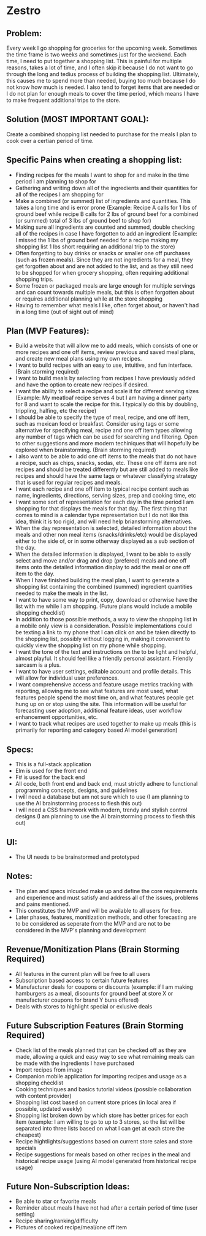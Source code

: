 # Zestro

## Problem:

Every week I go shopping for groceries for the upcoming week. Sometimes the time frame is two weeks and sometimes just for the weekend. Each time, I need to put together a shopping list. This is painful for multiple reasons, takes a lot of time, and I often skip it because I do not want to go through the long and tedius process of building the shopping list. Ultimately, this causes me to spend more than needed, buying too much because I do not know how much is needed. I also tend to forget items that are needed or I do not plan for enough meals to cover the time period, which means I have to make frequent additional trips to the store.

## Solution (MOST IMPORTANT GOAL):
Create a combined shopping list needed to purchase for the meals I plan to cook over a certian period of time.

## Specific Pains when creating a shopping list:
- Finding recipes for the meals I want to shop for and make in the time period I am planning to shop for
- Gathering and writing down all of the ingredients and their quantities for all of the recipes I am shopping for 
- Make a combined (or summed) list of ingredients and quantities. This takes a long time and is error prone (Example: Recipe A calls for 1 lbs of ground beef while recipe B calls for 2 lbs of ground beef for a combined (or summed) total of 3 lbs of ground beef to shop for)
- Making sure all ingredients are counted and summed, double checking all of the recipes in case I have forgotten to add an ingredient (Example: I missed the 1 lbs of ground beef needed for a recipe making my shopping list 1 lbs short requiring an additional trip to the store)
- Often forgetting to buy drinks or snacks or smaller one off purchases (such as frozen meals). Since they are not ingredients for a meal, they get forgotten about and are not added to the list, and as they still need to be shopped for when grocery shopping, often requiring additional shopping trips.
- Some frozen or packaged meals are large enough for multiple servings and can count towards multiple meals, but this is often forgotten about or requires additional planning while at the store shopping
- Having to remember what meals I like, often forget about, or haven't had in a long time (out of sight out of mind)

## Plan (MVP Features):
- Build a website that will allow me to add meals, which consists of one or more recipes and one off items, review previous and saved meal plans, and create new meal plans using my own recipes.
- I want to build recipes with an easy to use, intuitive, and fun interface. (Brain storming required)
- I want to build meals by selecting from recipes I have previously added and have the option to create new recipes if desired.
- I want the ability to select a recipe and scale it for different serving sizes (Example: My meatloaf recipe serves 4 but I am having a dinner party for 8 and want to scale the recipe for this. I typically do this by doubling, trippling, halfing, etc the recipe)
- I should be able to specify the type of meal, recipe, and one off item, such as mexican food or breakfast. Consider using tags or some alternative for specifying meal, recipe and one off item types allowing any number of tags which can be used for searching and filtering. Open to other suggestions and more modern techiniques that will hopefully be explored when brainstorming. (Brain storming required)
- I also want to be able to add one off items to the meals that do not have a recipe, such as chips, snacks, sodas, etc. These one off items are not recipes and should be treated differently but are still added to meals like recipes and should have the same tags or whatever classifying strategy that is used for regular recipes and meals.
- I want each recipe and one off item to typical recipe content such as name, ingredients, directions, serving sizes, prep and cooking time, etc
- I want some sort of representation for each day in the time period I am shopping for that displays the meals for that day. The first thing that comes to mind is a calendar type representation but I do not like this idea, think it is too rigid, and will need help brianstorming alternatives.
- When the day representation is selected, detailed information about the meals and other non meal items (snacks/drinks/etc) would be displayed either to the side of, or in some otherway displayed as a sub section of the day.
- When the detailed information is displayed, I want to be able to easily select and move and/or drag and drop (prefered) meals and one off items onto the detailed information display to add the meal or one off item to the day.
- When I have finished building the meal plan, I want to generate a shopping list containing the combined (summed) ingredient quantities needed to make the meals in the list.
- I want to have some way to print, copy, download or otherwise have the list with me while I am shopping. (Future plans would include a mobile shopping checklist)
- In addition to those possible methods, a way to view the shopping list in a mobile only view is a consideration. Possible implementations could be texting a link to my phone that I can click on and be taken directly to the shopping list, possibly without logging in, making it convenient to quickly view the shopping list on my phone while shopping.
- I want the tone of the text and instructions on the to be light and helpful, almost playful. It should feel like a friendly personal assistant. Friendly sarcasm is a plus.
- I want to have user settings, editable account and profile details. This will allow for individual user preferences.
- I want comprehensive access and feature usage metrics tracking with reporting, allowing me to see what features are most used, what features people spend the most time on, and what features people get hung up on or stop using the site. This information will be useful for forecasting user adoption, additional feature ideas, user workflow enhancement opportunities, etc.
- I want to track what recipes are used together to make up meals (this is primarily for reporting and category based AI model generation)

## Specs:
- This is a full-stack application
- Elm is used for the front end
- F# is used for the back end
- All code, both front end and back end, must strictly adhere to functional programming concepts, designs, and guidelines
- I will need a database but am not sure which to use (I am planning to use the AI brainstorming process to flesh this out)
- I will need a CSS framework with modern, trendy and stylish control designs (I am planning to use the AI brainstorming process to flesh this out)

## UI:
- The UI needs to be brainstormed and prototyped

## Notes:
- The plan and specs inlcuded make up and define the core requirements and experience and must satisfy and address all of the issues, problems and pains mentioned.
- This constitutes the MVP and will be available to all users for free.
- Later phases, features, monitization methods, and other forecasting are to be considered as seperate from the MVP and are not to be considered in the MVP's planning and development

## Revenue/Monitization Plans (Brain Storming Required)
- All features in the current plan will be free to all users
- Subscription based access to certain future features
- Manufacturer deals for coupons or discounts (example: if I am making hamburgers as a meal, discounts for ground beef at store X or manufacturer coupons for brand Y buns offered)
- Deals with stores to highlight special or exlusive deals

## Future Subscription Features (Brain Storming Required)
- Check list of the meals planned that can be checked off as they are made, allowing a quick and easy way to see what remaining meals can be made with the ingredients I have purchased
- Import recipes from image
- Companion mobile application for importing recipes and usage as a shopping checklist
- Cooking techniques and basics tutorial videos (possible collaboration with content provider)
- Shopping list cost based on current store prices (in local area if possible, updated weekly)
- Shopping list broken down by which store has better prices for each item (example: I am willing to go to up to 3 stores, so the list will be separated into three lists based on what I can get at each store the cheapest)
- Recipe hightlights/suggestions based on current store sales and store specials
- Recipe suggestions for meals based on other recipes in the meal and historical recipe usage (using AI model generated from historical recipe usage)

## Future Non-Subscription Ideas:
- Be able to star or favorite meals
- Reminder about meals I have not had after a certain period of time (user setting)
- Recipe sharing/ranking/difficulty
- Pictures of cooked recipe/meal/one off item
